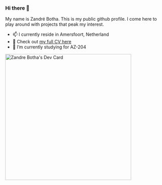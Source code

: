 ### Hi there 👋
My name is Zandré Botha. This is my public github profile. I come here to play around with projects that peak my interest.
- 📫 I currently reside in Amersfoort, Netherland
- 💬 Check out [my full CV here](https://cvzandrebotha.azurewebsites.net/)
- 🌱 I’m currently studying for AZ-204

<a href="https://app.daily.dev/Zandre_B"><img src="https://api.daily.dev/devcards/489bdbb0e5e846f288401772d2e5ea89.png?r=req" width="400" alt="Zandre Botha's Dev Card"/></a>

<!--
**Zandre/Zandre** is a ✨ _special_ ✨ repository because its `README.md` (this file) appears on your GitHub profile.

Here are some ideas to get you started:

- 🔭 I’m currently working on ...
- 🌱 I’m currently learning ...
- 👯 I’m looking to collaborate on ...
- 🤔 I’m looking for help with ...
- 💬 Ask me about ...
- 📫 How to reach me: ...
- 😄 Pronouns: ...
- ⚡ Fun fact: ...
-->
